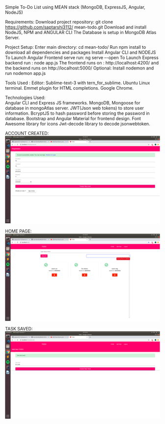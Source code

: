 Simple To-Do List using MEAN stack (MongoDB, ExpressJS, Angular, NodeJS)

Requirements:
  Download project repository: git clone https://github.com/saptarshi3112/
  mean-todo.git
  Download and install NodeJS, NPM and ANGULAR CLI
  The Database is setup in MongoDB Atlas Server.

Project Setup:
  Enter main directory: cd mean-todo/
  Run npm install to download all dependencies and packages
  Install Angular CLI and NODEJS
  To Launch Angular Frontend serve run: ng serve –-open
  To Launch Express backend run : node app.js
  The frontend runs on : http://localhost:4200/ and the backend runs on http://localhost:5000/
  Optional: Install nodemon and run nodemon app.js

Tools Used :
  Editor: Sublime-text-3 with tern_for_sublime.
  Ubuntu Linux terminal.
  Emmet plugin for HTML completions.
  Google Chrome.
  
Technologies Used:  
  Angular CLI and Express JS frameworks.
  MongoDB, Mongoose for database in mongoAtlas server.
  JWT(Json web tokens) to store user information.
  BcryptJS to hash password before storing the password in database.
  Bootstrap and Angular Material for frontend design.
  Font Awesome library for icons
  Jwt-decode library to decode jsonwebtoken.

ACCOUNT CREATED: 
![alt text](https://github.com/saptarshi3112/mean-todo/blob/master/Documentation/screenshots/accoutcreated.png)

HOME PAGE:
![alt text](https://github.com/saptarshi3112/mean-todo/blob/master/Documentation/screenshots/homepage.png)

TASK SAVED:
![alt text](https://github.com/saptarshi3112/mean-todo/blob/master/Documentation/screenshots/tasksaved.png)
